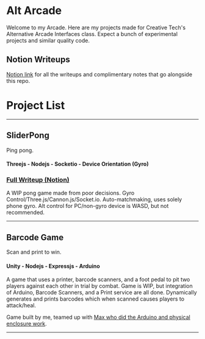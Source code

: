 # Alt Arcade

Welcome to my Arcade. Here are my projects made for Creative Tech's Alternative Arcade Interfaces class. Expect a bunch of experimental projects and similar quality code.

## Notion Writeups

[Notion link](https://halmic.notion.site/59fb48438a0a469e8129fc454de69058?v=493e2f2d171841159a7c8b66a38a5659) for all the writeups and complimentary notes that go alongside this repo.

# Project List
---
## SliderPong
Ping pong.
#### Threejs - Nodejs - Socketio - Device Orientation (Gyro)

### [Full Writeup (Notion)](https://halmic.notion.site/ALT-Pong-Slider-Pong-180b425cfa57415c96e84a3d82d278be)

A WIP pong game made from poor decisions. Gyro Control/Three.js/Cannon.js/Socket.io. Auto-matchmaking, uses solely phone gyro. Alt control for PC/non-gyro device is WASD, but not recommended.

---
## Barcode Game
Scan and print to win.
#### Unity - Nodejs - Expressjs - Arduino

A game that uses a printer, barcode scanners, and a foot pedal to pit two players against each other in trial by combat. Game is WIP, but integration of Arduino, Barcode Scanners, and a Print service are all done. Dynamically generates and prints barcodes which when scanned causes players to attack/heal.

Game built by me, teamed up with [Max who did the Arduino and physical enclosure work](https://github.com/eppsicle/alt-arcade/blob/main/pedal.ino).

---